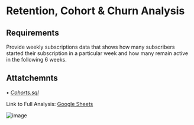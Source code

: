 # Retention, Cohort & Churn Analysis

## Requirements

Provide weekly subscriptions data that shows how many subscribers started their subscription in a particular week and how many remain active in the following 6 weeks.

## Attatchemnts
• [*Cohorts.sql*](https://github.com/monikase/Data-Analytics-Projects/blob/220f2cad397e6f12d1b6a9b8f53cce47c78111e2/6-Retention%2C%20Cohorts%20%26%20Churn/Cohorts.sql)

Link to Full Analysis: [Google Sheets](https://docs.google.com/spreadsheets/d/1rUupRylEpHb4gzet9fhkJ3I1h27pNMVzXPU48Zscq5s/edit?usp=sharing)

![image](https://github.com/user-attachments/assets/3c978d80-5a53-4eaa-bc55-ad8e9865e32e)





